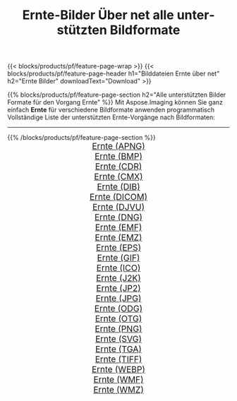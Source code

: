 ﻿---
title: Ernte-Bilder Über net alle unterstützten Bildformate 
weight: 3920
url: /de/net/crop 
lang: de
langdirlevel: 2
locales: zh-hans,ja,it,ru,de,es,fr,nl,id,lt,pl,pt,vi,tr,ko,zh-hant,ar,hi,th,sv,cs,uk,he
description: Mit Aspose.Imaging können Sie ganz einfach Ernte Bilder über net
---

{{< blocks/products/pf/feature-page-wrap >}}
{{< blocks/products/pf/feature-page-header h1="Bilddateien Ernte über net" h2="Ernte Bilder" downloadText="Download" >}}


{{% blocks/products/pf/feature-page-section  h2="Alle unterstützten Bilder Formate für den Vorgang Ernte" %}}
Mit Aspose.Imaging können Sie ganz einfach **Ernte** für verschiedene Bildformate anwenden programmatisch
<br/>
Vollständige Liste der unterstützten Ernte-Vorgänge nach Bildformaten:
<hr/>
{{% /blocks/products/pf/feature-page-section %}}
<div class="container-fluid productfamilypage bg-gray">
    <div class="convertypes bg-gray agp-content section">
        <div class="container">
		<div class="row other-converters" style="gap: 10px;font-size: 19px;text-align:center;">
		    <div class='col-md-2 other-converter remove-lp remove-rp'><a href="/imaging/de/net/crop/apng" style="padding:15px;">Ernte (APNG)</a></div><div class='col-md-2 other-converter remove-lp remove-rp'><a href="/imaging/de/net/crop/bmp" style="padding:15px;">Ernte (BMP)</a></div><div class='col-md-2 other-converter remove-lp remove-rp'><a href="/imaging/de/net/crop/cdr" style="padding:15px;">Ernte (CDR)</a></div><div class='col-md-2 other-converter remove-lp remove-rp'><a href="/imaging/de/net/crop/cmx" style="padding:15px;">Ernte (CMX)</a></div><div class='col-md-2 other-converter remove-lp remove-rp'><a href="/imaging/de/net/crop/dib" style="padding:15px;">Ernte (DIB)</a></div><div class='col-md-2 other-converter remove-lp remove-rp'><a href="/imaging/de/net/crop/dicom" style="padding:15px;">Ernte (DICOM)</a></div><div class='col-md-2 other-converter remove-lp remove-rp'><a href="/imaging/de/net/crop/djvu" style="padding:15px;">Ernte (DJVU)</a></div><div class='col-md-2 other-converter remove-lp remove-rp'><a href="/imaging/de/net/crop/dng" style="padding:15px;">Ernte (DNG)</a></div><div class='col-md-2 other-converter remove-lp remove-rp'><a href="/imaging/de/net/crop/emf" style="padding:15px;">Ernte (EMF)</a></div><div class='col-md-2 other-converter remove-lp remove-rp'><a href="/imaging/de/net/crop/emz" style="padding:15px;">Ernte (EMZ)</a></div><div class='col-md-2 other-converter remove-lp remove-rp'><a href="/imaging/de/net/crop/eps" style="padding:15px;">Ernte (EPS)</a></div><div class='col-md-2 other-converter remove-lp remove-rp'><a href="/imaging/de/net/crop/gif" style="padding:15px;">Ernte (GIF)</a></div><div class='col-md-2 other-converter remove-lp remove-rp'><a href="/imaging/de/net/crop/ico" style="padding:15px;">Ernte (ICO)</a></div><div class='col-md-2 other-converter remove-lp remove-rp'><a href="/imaging/de/net/crop/j2k" style="padding:15px;">Ernte (J2K)</a></div><div class='col-md-2 other-converter remove-lp remove-rp'><a href="/imaging/de/net/crop/jp2" style="padding:15px;">Ernte (JP2)</a></div><div class='col-md-2 other-converter remove-lp remove-rp'><a href="/imaging/de/net/crop/jpg" style="padding:15px;">Ernte (JPG)</a></div><div class='col-md-2 other-converter remove-lp remove-rp'><a href="/imaging/de/net/crop/odg" style="padding:15px;">Ernte (ODG)</a></div><div class='col-md-2 other-converter remove-lp remove-rp'><a href="/imaging/de/net/crop/otg" style="padding:15px;">Ernte (OTG)</a></div><div class='col-md-2 other-converter remove-lp remove-rp'><a href="/imaging/de/net/crop/png" style="padding:15px;">Ernte (PNG)</a></div><div class='col-md-2 other-converter remove-lp remove-rp'><a href="/imaging/de/net/crop/svg" style="padding:15px;">Ernte (SVG)</a></div><div class='col-md-2 other-converter remove-lp remove-rp'><a href="/imaging/de/net/crop/tga" style="padding:15px;">Ernte (TGA)</a></div><div class='col-md-2 other-converter remove-lp remove-rp'><a href="/imaging/de/net/crop/tiff" style="padding:15px;">Ernte (TIFF)</a></div><div class='col-md-2 other-converter remove-lp remove-rp'><a href="/imaging/de/net/crop/webp" style="padding:15px;">Ernte (WEBP)</a></div><div class='col-md-2 other-converter remove-lp remove-rp'><a href="/imaging/de/net/crop/wmf" style="padding:15px;">Ernte (WMF)</a></div><div class='col-md-2 other-converter remove-lp remove-rp'><a href="/imaging/de/net/crop/wmz" style="padding:15px;">Ernte (WMZ)</a></div>
                </div>
        </div>
    </div>
</div>
<br/>
